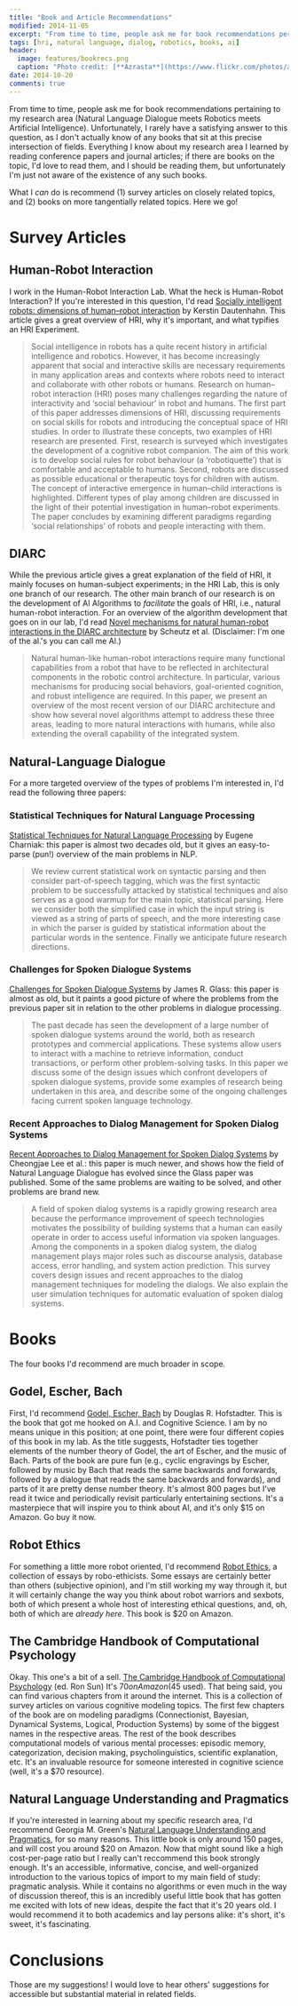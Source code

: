 ```yaml
---
title: "Book and Article Recommendations"
modified: 2014-11-05
excerpt: "From time to time, people ask me for book recommendations pertaining to my research area (Natural Language Dialogue meets Robotics meets Artificial Intelligence)."
tags: [hri, natural language, dialog, robotics, books, ai]
header:
  image: features/bookrecs.png
  caption: "Photo credit: [**Azrasta**](https://www.flickr.com/photos/azrasta/5088254388/in/photolist-oYHm-aGsP14-51t5TC-8KCCKW-4hn47g-7PozJp-mBGj-84P71r-7HoeXV-UmBz-5NZzVJ-dphot9-ntNE-6DfhNt-ahytco-ca5ZF-9kHQKs-ix8Rbz-cBJ5d-eqHuv-6NP8d6-aT9to6-9K3BPW-2PgAx-97oiDM-aRxNm-fo562E-HdurS-aibaen-7Nbvbk-KLWAb-maAU6-amWKZg-6buevW-6GjMcy-amWKX6-amWKYM-7acJMF-8DFBf3-MLnGM-9TvtEQ-abK4Bq-dGa2xi-2U9nA-bF4Yf7-6Knypk-hss2M-61kymQ-f4HeM7-9ZVvhF)"
date: 2014-10-20
comments: true
---
```


From time to time, people ask me for book recommendations pertaining
to my research area (Natural Language Dialogue meets Robotics meets
Artificial Intelligence). Unfortunately, I rarely have a satisfying
answer to this question, as I don't actually know of any books that
sit at this precise intersection of fields. Everything I know about my
research area I learned by reading conference papers and journal
articles; if there are books on the topic, I'd love to read them, and
I should be reading them, but unfortunately I'm just not aware of the
existence of any such books.

What I *can* do is recommend (1) survey articles on closely related
topics, and (2) books on more tangentially related topics. Here we go!

# Survey Articles

## Human-Robot Interaction

I work in the Human-Robot Interaction Lab. What the heck is
Human-Robot Interaction? If you're interested in this question, I'd
read 
[Socially intelligent robots: dimensions of human–robot interaction](http://www.ncbi.nlm.nih.gov/pmc/articles/PMC2346526/)
by Kerstin Dautenhahn. This article gives a great
overview of HRI, why it's important, and what typifies an HRI
Experiment.

> Social intelligence in robots has a quite recent history in artificial
> intelligence and robotics. However, it has become increasingly
> apparent that social and interactive skills are necessary requirements
> in many application areas and contexts where robots need to interact
> and collaborate with other robots or humans. Research on human–robot
> interaction (HRI) poses many challenges regarding the nature of
> interactivity and ‘social behaviour’ in robot and humans. The first
> part of this paper addresses dimensions of HRI, discussing
> requirements on social skills for robots and introducing the
> conceptual space of HRI studies. In order to illustrate these
> concepts, two examples of HRI research are presented. First, research
> is surveyed which investigates the development of a cognitive robot
> companion. The aim of this work is to develop social rules for robot
> behaviour (a ‘robotiquette’) that is comfortable and acceptable to
> humans. Second, robots are discussed as possible educational or
> therapeutic toys for children with autism. The concept of interactive
> emergence in human–child interactions is highlighted. Different types
> of play among children are discussed in the light of their potential
> investigation in human–robot experiments. The paper concludes by
> examining different paradigms regarding ‘social relationships’ of
> robots and people interacting with them. 

## DIARC

While the previous article gives a great explanation of the field
of HRI, it mainly focuses on human-subject experiments; in the HRI
Lab, this is only one branch of our research. The other main branch
of our research is on the development of AI Algorithms to
*facilitate* the goals of HRI, i.e., natural human-robot
interaction. For an overview of the algorithm development that goes
on in our lab, I'd read
[Novel mechanisms for natural human-robot interactions in the DIARC architecture](http://hrilab.tufts.edu/publications/aaai13irsfinal.pdf) by Scheutz et al. (Disclaimer: I'm one of the al.'s
you can call me Al.) 

> Natural human-like human-robot interactions require many
> functional capabilities from a robot that have to be reflected in
> architectural components in the robotic control architecture.
> In particular, various mechanisms for producing social behaviors,
> goal-oriented cognition, and robust intelligence are 
> required. In this paper, we present an overview of the most recent
> version of our DIARC architecture and show how several 
> novel algorithms attempt to address these three areas, leading
> to more natural interactions with humans, while also extending the
> overall capability of the integrated system. 

## Natural-Language Dialogue

For a more targeted overview of the types of problems I'm
interested in, I'd read the following three papers:

### Statistical Techniques for Natural Language Processing

[Statistical Techniques for Natural Language Processing](http://cs.brown.edu/~ec/papers/aimag97.ps) by Eugene
Charniak: this paper is almost two decades old, but it gives an
easy-to-parse (pun!) overview of the main problems in NLP.

> We review current statistical work on syntactic parsing and then
> consider part-of-speech tagging, which was the first syntactic problem
> to be successfully attacked by statistical techniques and also serves
> as a good warmup for the main topic, statistical parsing. Here we
> consider both the simplified case in which the input string is viewed
> as a string of parts of speech, and the more interesting case in which
> the parser is guided by statistical information about the particular
> words in the sentence. Finally we anticipate future research
> directions.  

### Challenges for Spoken Dialogue Systems

[Challenges for Spoken Dialogue Systems](https://www.google.com/url?sa=t&rct=j&q=&esrc=s&source=web&cd=2&cad=rja&uact=8&ved=0CCkQFjAB&url=http%3A%2F%2Fwww.cs.cmu.edu%2F~.%2Fdgroup%2Fpapers%2Fglass99.pdf&ei=-81FVN6YF4rbsATWo4H4Bw&usg=AFQjCNHrs-HBonhcvyuixsEWynHb5TyGng&sig2=or7pnICUE3G_lNA3iDMnNQ&bvm=bv.77880786,d.cWc) by James R. Glass: this paper
is almost as old, but it paints a good picture of 
where the problems from the previous paper sit in relation to the
other problems in dialogue processing.

> The past decade has seen the development of a large number of spoken
> dialogue systems around the world, both as research prototypes and
> commercial applications. These systems allow users to interact with a
> machine to retrieve information, conduct transactions, or perform
> other problem-solving tasks. In this paper we discuss some of the
> design issues which confront developers of spoken dialogue systems,
> provide some examples of research being undertaken in this area, and
> describe some of the ongoing challenges facing current spoken language
> technology. 

### Recent Approaches to Dialog Management for Spoken Dialog Systems

[Recent Approaches to Dialog Management for Spoken Dialog Systems](http://jcse.kiise.org/posting/4-1/jcse_4-1_56.pdf) by Cheongjae Lee et al.:
this paper is much newer, and shows how the field of Natural
Language Dialogue has evolved since the Glass paper was
published. Some of the same problems are waiting to be solved,
and other problems are brand new. 

> A field of spoken dialog systems is a rapidly growing research area because the performance
> improvement of speech technologies motivates the possibility of building systems that a human
> can easily operate in order to access useful information via spoken languages. Among the
> components in a spoken dialog system, the dialog management plays major roles such as
> discourse analysis, database access, error handling, and system action prediction. This survey
> covers design issues and recent approaches to the dialog management techniques for modeling
> the dialogs. We also explain the user simulation techniques for automatic evaluation of spoken
> dialog systems.

# Books

The four books I'd recommend are much broader in scope. 

## Godel, Escher, Bach

First, I'd recommend [Godel, Escher, Bach](http://www.amazon.com/G%C3%B6del-Escher-Bach-Eternal-Golden/dp/0465026567/ref=sr_1_1?ie=UTF8&qid=1413861409&sr=8-1&keywords=godel+escher+bach) by Douglas
R. Hofstadter. This is the book that 
got me hooked on A.I. and Cognitive Science. I am by no means unique
in this position; at one point, there were four different copies of
this book in my lab. As the title suggests, Hofstadter ties together
elements of the number theory of Godel, the art of Escher, and the
music of Bach. Parts of the book are pure fun (e.g., cyclic
engravings by Escher, followed by music by Bach that reads the same
backwards and forwards, followed by a dialogue that reads the same
backwards and forwards), and parts of it are pretty dense number
theory. It's almost 800 pages but I've read it twice and
periodically revisit particularly entertaining sections. It's a
masterpiece that will inspire you to think about AI, and it's only
$15 on Amazon. Go buy it now.

## Robot Ethics

For something a little more robot oriented, I'd recommend
[Robot Ethics](http://www.amazon.com/Robot-Ethics-Implications-Intelligent-Autonomous/dp/026252600X/ref=sr_1_1?ie=UTF8&qid=1413861857&sr=8-1&keywords=robot+ethics), a collection of essays by robo-ethicists. Some essays
are certainly better than others (subjective opinion), and I'm
still working my way through it, but it will certainly change the
way you think about robot warriors and sexbots, both of which
present a whole host of interesting ethical questions, and, oh,
both of which are *already here*. This book is $20 on Amazon.

## The Cambridge Handbook of Computational Psychology

Okay. This one's a bit of a
sell. [The Cambridge Handbook of Computational Psychology](http://www.amazon.com/Cambridge-Handbook-Computational-Psychology-Handbooks/dp/0521674107/ref=sr_1_1?ie=UTF8&qid=1413862097&sr=8-1&keywords=cambridge+handbook+computational+psychology) (ed. Ron
Sun) It's $70 on Amazon ($45 
used). That being said, you can find various chapters from it
around the internet. This is a collection of survey articles on
various cognitive modeling topics. The first few chapters of the
book are on modeling paradigms (Connectionist, Bayesian, Dynamical
Systems, Logical, Production Systems) by some of the biggest names
in the respective areas. The rest of the book describes computational
models of various mental processes: episodic memory,
categorization, decision making, psycholinguistics, scientific
explanation, etc. It's an invaluable resource for someone
interested in cognitive science (well, it's a $70 resource).

## Natural Language Understanding and Pragmatics ##

If you're interested in learning about my specific research area, I'd
recommend Georgia M. Green's [Natural Language Understanding and
Pragmatics](http://www.amazon.com/Pragmatics-Language-Understanding-Tutorial-Cognitive/dp/080582166X),
for so many reasons. This little book is only around 150 pages, and
will cost you around $20 on Amazon. Now that might sound like a high
cost-per-page ratio but I really can't reccommend this book strongly
enough. It's an accessible, informative, concise, and well-organized
introduction to the various topics of import to my main field of
study: pragmatic analysis. While it contains no algorithms or even
much in the way of discussion thereof, this is an incredibly useful
little book that has gotten me excited with lots of new ideas, despite
the fact that it's 20 years old. I would recommend it to both
academics and lay persons alike: it's short, it's sweet, it's
fascinating.  

# Conclusions
Those are my suggestions! I would love to hear others' suggestions for
accessible but substantial material in related fields.
